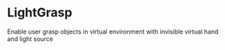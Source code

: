 # LightGrasp
Enable user grasp objects in virtual environment with invisible virtual hand and light source